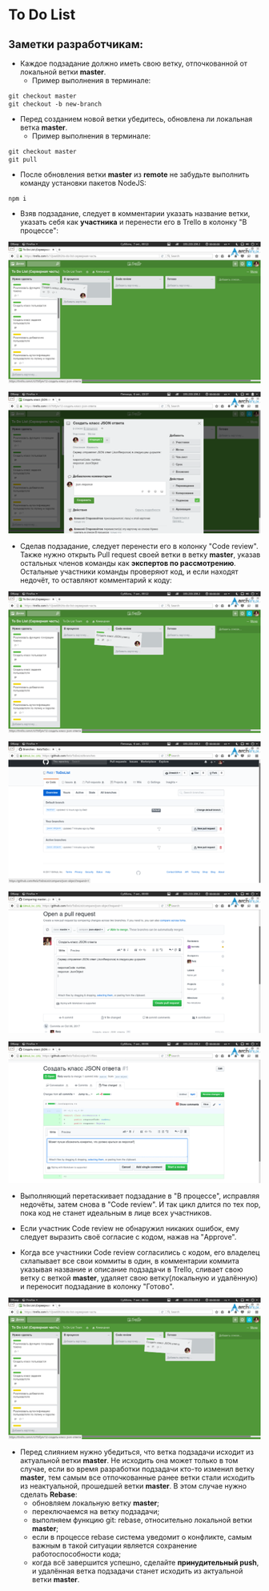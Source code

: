 # To Do List
## Заметки разработчикам:
- Каждое подзадание должно иметь свою ветку, отпочкованной от локальной ветки **master**.
    - Пример выполнения в терминале:
```
git checkout master
git checkout -b new-branch
```
- Перед созданием новой ветки убедитесь, обновлена ли локальная ветка **master**.
    - Пример выполнения в терминале:
```
git checkout master
git pull
```

- После обновления ветки **master** из **remote** не забудьте выполнить команду установки пакетов NodeJS:
```
npm i
```
- Взяв подзадание, следует в комментарии указать название ветки, указать себя как **участника** и перенести его в Trello в колонку "В процессе":

![Scheme](README_images/trello_wip.png)

![Scheme](README_images/trello_branch.png)

- Сделав подзадание, следует перенести его в колонку "Code review". Также нужно открыть Pull request своей ветки в ветку **master**, указав остальных членов команды как **экспертов по рассмотрению**. Остальные участники команды проверяют код, и если находят недочёт, то оставляют комментарий к коду:

![Scheme](README_images/trello_code_review.png)

![Scheme](README_images/pull_request.png)

![Scheme](README_images/pull_request_settings.png)

![Scheme](README_images/comment.png)

- Выполняющий перетаскивает подзадание в "В процессе", исправляя недочёты, затем снова в "Code review". И так цикл длится по тех пор, пока код не станет идеальным в лице всех участников. 

- Если участник Code review не обнаружил никаких ошибок, ему следует выразить своё согласие с кодом, нажав на "Approve".

- Когда все участники Code review согласились с кодом, его владелец схлапывает все свои коммиты в один, в комментарии коммита указывая название и описание подзадачи в Trello, сливает свою ветку с веткой **master**, удаляет свою ветку(локальную и удалённую) и переносит подзадание в колонку "Готово".

![Scheme](README_images/trello_completed.png)

- Перед слиянием нужно убедиться, что ветка подзадачи исходит из актуальной ветки **master**. Не исходить она может только в том случае, если во время разработки подзадачи кто-то изменил ветку **master**, тем самым все отпочкованные ранее ветки стали исходить из неактуальной, прошедшей ветки **master**. В этом случае нужно сделать **Rebase**:
    - обновляем локальную ветку **master**;
    - переключаемся на ветку подзадачи;
    - выполняем функцию git: rebase, относительно локальной ветки **master**;
    - если в процессе rebase система уведомит о конфликте, самым важным в такой ситуации является сохранение работоспособности кода;
    - когда всё завершится успешно, сделайте **принудительный push**, и удалённая ветка подзадачи станет исходить из актуальной ветки **master**.
